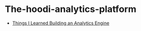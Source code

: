 # The-hoodi-analytics-platform

* [Things I Learned Building an Analytics Engine](https://dev.to/dougblackjr/things-i-learned-building-an-analytics-engine-2mmj)
